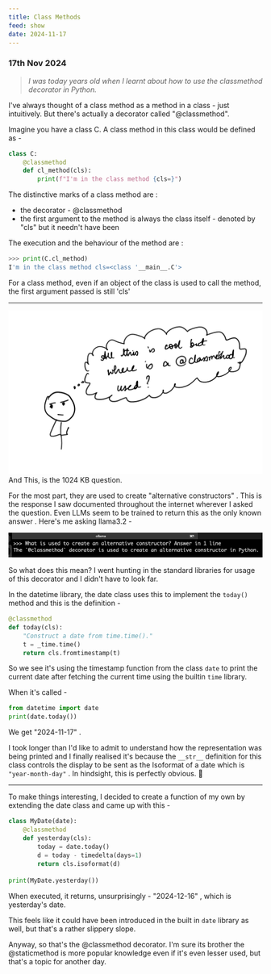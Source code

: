 ```yaml
---
title: Class Methods
feed: show
date: 2024-11-17
---
```

### 17th Nov 2024

> *I was today years old when I learnt about how to use the classmethod decorator in Python.*
 

I've always thought of a class method as a method in a class - just intuitively. But there's actually a decorator called "@classmethod". 

Imagine you have a class C. A class method in this class would be defined as - 

```python
class C: 
	@classmethod
	def cl_method(cls):
		print(f"I'm in the class method {cls=}")
```

The distinctive marks of a class method are : 
- the decorator - @classmethod
- the first argument to the method is always the class itself - denoted by "cls" but it needn't have been

The execution and the behaviour of the method are :

```python
>>> print(C.cl_method)
I'm in the class method cls=<class '__main__.C'>
```

For a class method, even if an object of the class is used to call the method, the first argument passed is still 'cls'

---

![Alt Text](/assets/img/intermediate/classmethods/wheretho.png)
And This, is the 1024 KB question. 

For the most part, they are used to create "alternative constructors" . This is the response I saw documented throughout the internet wherever I asked the question. Even LLMs seem to be trained to return this as the only known answer . Here's me asking llama3.2  -

![Alt Text](/assets/img/intermediate/classmethods/llama.png)


So what does this mean? 
I went hunting in the standard libraries for usage of this decorator and I didn't have to look far. 

In the datetime library, the date class uses this to implement the `today()` method and this is the definition - 

```python
@classmethod  
def today(cls):  
    "Construct a date from time.time()."  
    t = _time.time()  
    return cls.fromtimestamp(t)
```

So we see it's using the timestamp function from the class `date` to print the current date after fetching the current time using the builtin `time` library. 

When it's called - 

```python
from datetime import date
print(date.today())
```

We get "2024-11-17" .

I took longer than I'd like to admit to understand how the representation was being printed and I finally realised it's because the `__str__` definition for this class controls the display to be sent as the Isoformat of a date which is `"year-month-day"` . In hindsight, this is perfectly obvious. 🤦


---

To make things interesting, I decided to create a function of my own by extending the date class and came up with this - 

```python
class MyDate(date):  
    @classmethod  
    def yesterday(cls):  
        today = date.today()  
        d = today - timedelta(days=1)  
        return cls.isoformat(d)
        
print(MyDate.yesterday())
```

When executed, it returns, unsurprisingly - "2024-12-16" , which is yesterday's date.

This feels like it could have been introduced in the built in `date` library as well, but that's a rather slippery slope.

Anyway, so that's the @classmethod decorator. I'm sure its brother the @staticmethod is more popular knowledge even if it's even lesser used, but that's a topic for another day.